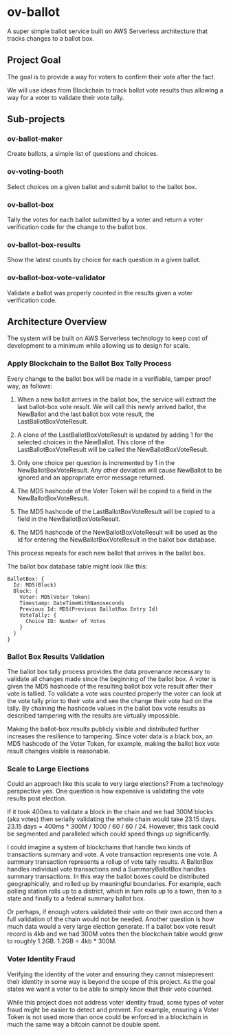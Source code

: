 # ov-ballot
A super simple ballot service built on AWS Serverless architecture that tracks changes to a ballot box.

## Project Goal
The goal is to provide a way for voters to confirm their vote after the fact.

We will use ideas from Blockchain to track ballot vote results thus allowing a way for a voter to validate their vote tally.

## Sub-projects

### ov-ballot-maker
Create ballots, a simple list of questions and choices.

### ov-voting-booth
Select choices on a given ballot and submit ballot to the ballot box.

### ov-ballot-box
Tally the votes for each ballot submitted by a voter and return a voter verification code for the change to the ballot box.

### ov-ballot-box-results
Show the latest counts by choice for each question in a given ballot.

### ov-ballot-box-vote-validator
Validate a ballot was properly counted in the results given a voter verification code.

## Architecture Overview
The system will be built on AWS Serverless technology to keep cost of development to a minimum while allowing us to design for scale.

### Apply Blockchain to the Ballot Box Tally Process
Every change to the ballot box will be made in a verifiable, tamper proof way, as follows:

1. When a new ballot arrives in the ballot box, the service will extract the last ballot-box vote result.
We will call this newly arrived ballot, the NewBallot and the last ballot box vote result, the LastBallotBoxVoteResult.

2. A clone of the LastBallotBoxVoteResult is updated by adding 1 for the selected choices in the NewBallot.
This clone of the LastBallotBoxVoteResult will be called the NewBallotBoxVoteResult.

3. Only one choice per question is incremented by 1 in the NewBallotBoxVoteResult.
Any other deviation will cause NewBallot to be ignored and an appropriate error message returned.

4. The MD5 hashcode of the Voter Token will be copied to a field in the NewBallotBoxVoteResult.

5. The MD5 hashcode of the LastBallotBoxVoteResult will be copied to a field in the NewBallotBoxVoteResult.

6. The MD5 hashcode of the NewBallotBoxVoteResult will be used as the Id for entering the NewBallotBoxVoteResult in the ballot box database.

This process repeats for each new ballot that arrives in the ballot box.

The ballot box database table might look like this:
```
BallotBox: {
  Id: MD5(Block)
  Block: {
    Voter: MD5(Voter Token)
    Timestamp: DateTimeWithNanoseconds
    Previous Id: MD5(Previous BallotRox Entry Id)
    VoteTally: {
      Choice ID: Number of Votes
    }
  }
}
```

### Ballot Box Results Validation
The ballot box tally process provides the data provenance necessary to validate all changes made since the beginning of the ballot box.
A voter is given the MD5 hashcode of the resulting ballot box vote result after their vote is tallied.
To validate a vote was counted properly the voter can look at the vote tally prior to their vote and see the change their vote had on the tally.
By chaining the hashcode values in the ballot box vote results as described tampering with the results are virtually impossible.

Making the ballot-box results publicly visible and distributed further increases the resilience to tampering.
Since voter data is a black box, an MD5 hashcode of the Voter Token, for example, making the ballot box vote result changes visible is reasonable.

### Scale to Large Elections
Could an approach like this scale to very large elections?
From a technology perspective yes. One question is how expensive is validating the vote results post election.

If it took 400ms to validate a block in the chain and we had 300M blocks (aka votes) then serially validating the whole chain would take 23.15 days.
23.15 days = 400ms * 300M / 1000 / 60 / 60 / 24.
However, this task could be segmented and paralleled which could speed things up significantly.

I could imagine a system of blockchains that handle two kinds of transactions summary and vote. 
A vote transaction represents one vote. A summary transaction represents a rollup of vote tally results.
A BallotBox handles individual vote transactions and a SummaryBallotBox handles summary transactions.
In this way the ballot boxes could be distributed geographically, and rolled up by meaningful boundaries.
For example, each polling station rolls up to a district, which in turn rolls up to a town, then to a state and finally to a federal summary ballot box.

Or perhaps, if enough voters validated their vote on their own accord then a full validation of the chain would not be needed.
Another question is how much data would a very large election generate. 
If a ballot box vote result record is 4kb and we had 300M votes then the blockchain table would grow to roughly 1.2GB.
1.2GB = 4kb * 300M.

### Voter Identity Fraud
Verifying the identity of the voter and ensuring they cannot misrepresent their identity in some way is beyond the scope of this project.
As the goal states we want a voter to be able to simply know that their vote counted.

While this project does not address voter identity fraud, some types of voter fraud might be easier to detect and prevent.
For example, ensuring a Voter Token is not used more than once could be enforced in a blockchain in much the same way a bitcoin cannot be double spent.
